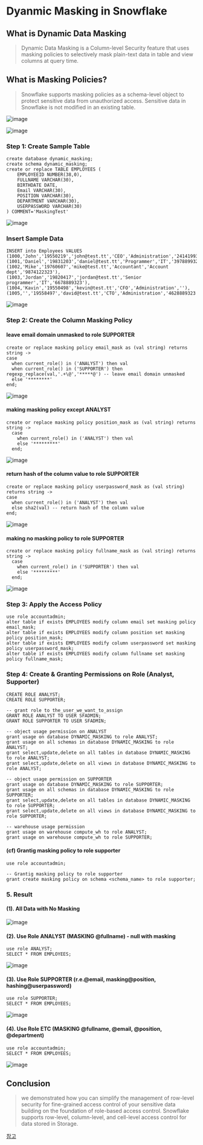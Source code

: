 # Dyanmic Masking in Snowflake

## What is Dynamic Data Masking
> Dynamic Data Masking is a Column-level Security feature that uses masking policies to selectively mask plain-text data in table and view columns at query time.

## What is Masking Policies?
> Snowflake supports masking policies as a schema-level object to protect sensitive data from unauthorized access.
> Sensitive data in Snowflake is not modified in an existing table.

![image](https://user-images.githubusercontent.com/52474199/184530464-2a5b059b-b91a-408d-a8fe-bee4006f6109.png)

![image](https://user-images.githubusercontent.com/52474199/184530848-c7c9ab90-2212-4f6f-b0f1-fe4fac5e948d.png)

### Step 1: Create Sample Table
```
create database dynamic_masking;
create schema dynamic_masking;
create or replace TABLE EMPLOYEES (
	EMPLOYEEID NUMBER(38,0),
	FULLNAME VARCHAR(30),
	BIRTHDATE DATE,
	Email VARCHAR(30),
	POSITION VARCHAR(30),
	DEPARTMENT VARCHAR(30),
	USERPASSWORD VARCHAR(30)
) COMMENT='MaskingTest'
```
![image](https://user-images.githubusercontent.com/52474199/184528926-fd748cec-828a-4f9f-a999-95cd4f525e19.png)


### Insert Sample Data
```
INSERT into Employees VALUES 
(1000,'John','19550219','john@test.tt','CEO','Administration','2414199323'), 
(1001,'Daniel','19831203','daniel@test.tt','Programmer','IT','3978899323'), 
(1002,'Mike','19760607','mike@test.tt','Accountant','Account dept','9874122323'), 
(1003,'Jordan','19820417','jordan@test.tt','Senior programmer','IT','6678889323'),
(1004,'Kavin','19550498','kevin@test.tt','CFO','Administration',''),
(1005,'','19558497','david@test.tt','CTO','Administration','4628889323');
```
![image](https://user-images.githubusercontent.com/52474199/184528970-2bca82f2-ecac-4cbc-9da8-c575d29ceca0.png)


### Step 2: Create the Column Masking Policy

#### leave email domain unmasked to role SUPPORTER
```
create or replace masking policy email_mask as (val string) returns string ->
case
  when current_role() in ('ANALYST') then val
  when current_role() in ('SUPPORTER') then regexp_replace(val,'.+\@','*****@') -- leave email domain unmasked
  else '********'
end;
```
![image](https://user-images.githubusercontent.com/52474199/184529108-464282a3-330a-4b17-9bc5-dc87b70fffc1.png)

#### making masking policy except ANALYST
```
create or replace masking policy position_mask as (val string) returns string ->
  case
    when current_role() in ('ANALYST') then val
    else '*********'
  end;
```
![image](https://user-images.githubusercontent.com/52474199/184529133-ba761ca4-a141-4253-8b10-9a1791a36d0f.png)


#### return hash of the column value to role SUPPORTER
```  
create or replace masking policy userpassword_mask as (val string) returns string ->
case
  when current_role() in ('ANALYST') then val
  else sha2(val) -- return hash of the column value
end;
```
![image](https://user-images.githubusercontent.com/52474199/184529155-74fcd00f-5054-459a-b194-438741d40dd8.png)

#### making no masking policy to role SUPPORTER 
```
create or replace masking policy fullname_mask as (val string) returns string ->
  case
    when current_role() in ('SUPPORTER') then val
    else '*********'
  end;
```

![image](https://user-images.githubusercontent.com/52474199/184529168-63d8ca2f-e80e-4274-aa70-bb7576115be4.png)



### Step 3: Apply the Access Policy
```
use role accountadmin;
alter table if exists EMPLOYEES modify column email set masking policy email_mask;
alter table if exists EMPLOYEES modify column position set masking policy position_mask;
alter table if exists EMPLOYEES modify column userpassword set masking policy userpassword_mask;
alter table if exists EMPLOYEES modify column fullname set masking policy fullname_mask;
```
### Step 4: Create & Granting Permissions on Role (Analyst, Supporter)
```
CREATE ROLE ANALYST;
CREATE ROLE SUPPORTER;

-- grant role to the_user_we_want_to_assign
GRANT ROLE ANALYST TO USER SFADMIN;
GRANT ROLE SUPPORTER TO USER SFADMIN;

-- object usage permission on ANALYST
grant usage on database DYNAMIC_MASKING to role ANALYST;
grant usage on all schemas in database DYNAMIC_MASKING to role ANALYST;
grant select,update,delete on all tables in database DYNAMIC_MASKING to role ANALYST;
grant select,update,delete on all views in database DYNAMIC_MASKING to role ANALYST;

-- object usage permission on SUPPORTER
grant usage on database DYNAMIC_MASKING to role SUPPORTER;
grant usage on all schemas in database DYNAMIC_MASKING to role SUPPORTER;
grant select,update,delete on all tables in database DYNAMIC_MASKING to role SUPPORTER;
grant select,update,delete on all views in database DYNAMIC_MASKING to role SUPPORTER;

-- warehouse usage permission
grant usage on warehouse compute_wh to role ANALYST;
grant usage on warehouse compute_wh to role SUPPORTER;

```

#### (cf) Grantig masking policy to role supporter 

```
use role accountadmin;

-- Grantig masking policy to role supporter 
grant create masking policy on schema <schema_name> to role supporter;
```


### 5. Result

#### (1). All Data with No Masking
![image](https://user-images.githubusercontent.com/52474199/163592996-3f8c14bf-d769-41eb-a5de-c4bd63f62167.png)

#### (2). Use Role ANALYST (MASKING @fullname) - null with masking
```
use role ANALYST;
SELECT * FROM EMPLOYEES;
```
![image](https://user-images.githubusercontent.com/52474199/163595325-5532744b-e4ac-4c1f-b261-ea646a4048ca.png)

#### (3). Use Role SUPPORTER (r.e.@email, masking@position, hashing@userpassword)
```
use role SUPPORTER;
SELECT * FROM EMPLOYEES;
```
![image](https://user-images.githubusercontent.com/52474199/163595052-e670d3fc-c905-4527-ad5e-5eb7edc96ca6.png)

#### (4).  Use Role ETC (MASKING @fullname, @email, @position, @department)
```
use role accountadmin;
SELECT * FROM EMPLOYEES;
```
![image](https://user-images.githubusercontent.com/52474199/163594563-f1d99ff7-c9b2-49bd-a740-1d2a5626a0ea.png)


## Conclusion
> we demonstrated how you can simplify the management of row-level security for fine-grained access control of your sensitive data building on the foundation of role-based access control. 
> Snowflake supports row-level, column-level, and cell-level access control for data stored in Storage.

[참고](https://docs.snowflake.com/en/user-guide/security-column-intro.html#how-does-a-masking-policy-work)
